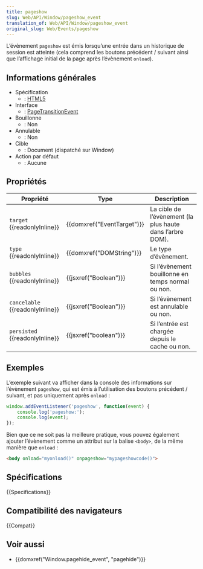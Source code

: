 ```yaml
---
title: pageshow
slug: Web/API/Window/pageshow_event
translation_of: Web/API/Window/pageshow_event
original_slug: Web/Events/pageshow
---
```


L’évènement `pageshow` est émis lorsqu’une entrée dans un historique de session est atteinte (cela comprend les boutons précédent / suivant ainsi que l’affichage initial de la page après l’évènement `onload`).

## Informations générales

- Spécification
  - : [HTML5](http://www.whatwg.org/specs/web-apps/current-work/multipage/history.html#event-pageshow)
- Interface
  - : [PageTransitionEvent](/fr/docs/Web/API/PageTransitionEvent)
- Bouillonne
  - : Non
- Annulable
  - : Non
- Cible
  - : Document (dispatché sur Window)
- Action par défaut
  - : Aucune

## Propriétés

| Propriété                             | Type                                 | Description                                               |
| ------------------------------------- | ------------------------------------ | --------------------------------------------------------- |
| `target` {{readonlyInline}}     | {{domxref("EventTarget")}} | La cible de l’évènement (la plus haute dans l’arbre DOM). |
| `type` {{readonlyInline}}       | {{domxref("DOMString")}}     | Le type d’évènement.                                      |
| `bubbles` {{readonlyInline}}    | {{jsxref("Boolean")}}         | Si l’évènement bouillonne en temps normal ou non.         |
| `cancelable` {{readonlyInline}} | {{jsxref("Boolean")}}         | Si l’évènement est annulable ou non.                      |
| `persisted` {{readonlyInline}}  | {{jsxref("boolean")}}         | Si l’entrée est chargée depuis le cache ou non.           |

## Exemples

L’exemple suivant va afficher dans la console des informations sur l’évènement `pageshow`, qui est émis à l’utilisation des boutons précédent / suivant, et pas uniquement après `onload`&nbsp;:

```js
window.addEventListener('pageshow', function(event) {
    console.log('pageshow:');
    console.log(event);
});
```

Bien que ce ne soit pas la meilleure pratique, vous pouvez également ajouter l’évènement comme un attribut sur la balise `<body>`, de la même manière que `onload`&nbsp;:

```html
<body onload="myonload()" onpageshow="mypageshowcode()">
```

## Spécifications

{{Specifications}}

## Compatibilité des navigateurs

{{Compat}}

## Voir aussi

- {{domxref("Window.pagehide_event", "pagehide")}}
